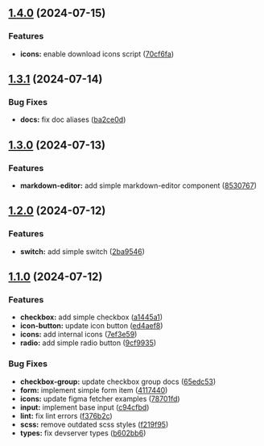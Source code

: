 ## [1.4.0](https://github.com/acronis/ui-component-library/compare/v1.3.1...v1.4.0) (2024-07-15)


### Features

* **icons:** enable download icons script ([70cf6fa](https://github.com/acronis/ui-component-library/commit/70cf6faa5f5bbdac8ee8a70f1b557907a647978c))

## [1.3.1](https://github.com/acronis/ui-component-library/compare/v1.3.0...v1.3.1) (2024-07-14)


### Bug Fixes

* **docs:** fix doc aliases ([ba2ce0d](https://github.com/acronis/ui-component-library/commit/ba2ce0d2a6f85d0fc7bde072880f3b93ffcdffaf))

## [1.3.0](https://github.com/acronis/ui-component-library/compare/v1.2.0...v1.3.0) (2024-07-13)


### Features

* **markdown-editor:** add simple markdown-editor component ([8530767](https://github.com/acronis/ui-component-library/commit/8530767435beb19732aa05aa438cba44ee6391b8))

## [1.2.0](https://github.com/acronis/ui-component-library/compare/v1.1.0...v1.2.0) (2024-07-12)


### Features

* **switch:** add simple switch ([2ba9546](https://github.com/acronis/ui-component-library/commit/2ba9546c0ed5ee777fc678c66175f86af48afc4d))

## [1.1.0](https://github.com/acronis/ui-component-library/compare/v1.0.0...v1.1.0) (2024-07-12)


### Features

* **checkbox:** add simple checkbox ([a1445a1](https://github.com/acronis/ui-component-library/commit/a1445a1980134fa21647f69672f341a4aae620f3))
* **icon-button:** update icon button ([ed4aef8](https://github.com/acronis/ui-component-library/commit/ed4aef829f5c2ee1cf1529277d3952aa4bc5debf))
* **icons:** add internal icons ([7ef3e59](https://github.com/acronis/ui-component-library/commit/7ef3e59ed821358f8b9503426ed74a508870e2b9))
* **radio:** add simple radio button ([9cf9935](https://github.com/acronis/ui-component-library/commit/9cf9935459532259ad09c24573f9d6efd26178b2))


### Bug Fixes

* **checkbox-group:** update checkbox group docs ([65edc53](https://github.com/acronis/ui-component-library/commit/65edc531861fb5cfd7e27622dafe52e1f3e56d5e))
* **form:** implement simple form item ([4117440](https://github.com/acronis/ui-component-library/commit/4117440ccf767cf60f12027dcd07626a1199ec6e))
* **icons:** update figma fetcher examples ([78701fd](https://github.com/acronis/ui-component-library/commit/78701fd81657b36863e6ac1c83924643ca91659d))
* **input:** implement base input ([c94cfbd](https://github.com/acronis/ui-component-library/commit/c94cfbd01b3652db21ebf042ae9fb578814bb37d))
* **lint:** fix lint errors ([f376b2c](https://github.com/acronis/ui-component-library/commit/f376b2c4954a68a34891994f8918f4fbc0e737c1))
* **scss:** remove outdated scss styles ([f219f95](https://github.com/acronis/ui-component-library/commit/f219f9549ddf74c82b56f9f1a508b8496f331c9e))
* **types:** fix devserver types ([b602bb6](https://github.com/acronis/ui-component-library/commit/b602bb6eb3ecdb5479146dc80183b1ae304415ff))

